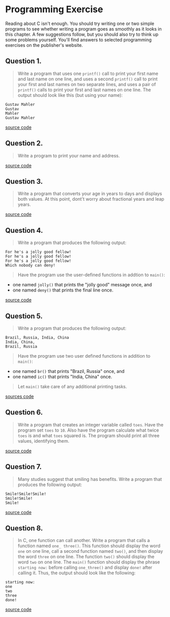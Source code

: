 # Programming Exercise
Reading about C isn't enough. You should try writing one or two simple programs
to see whether writing a program goes as smoothly as it looks in this chapter.
A few suggestions follow, but you should also try to think up some problems yourself.
You'll find answers to selected programming exercises on the publisher's website.

## Question 1.
> Write a program that uses one `printf()` call to print your first name and last name on one line,
and uses a second `printf()` call to print your first and last names on two separate lines,
and uses a pair of `printf()` calls to print your first and last names on one line.
The output should look like this (but using your name):
```terminal
Gustav Mahler
Gustav
Mahler
Gustav Mahler
```

[source code](ex1.c)

## Question 2.
> Write a program to print your name and address.

[source code](ex2.c)

## Question 3.
> Write a program that converts your age in years to days and displays both values.
At this point, dont't worry about fractional years and leap years.

[source code](ex3.c)

## Question 4.
> Write a program that produces the following output:
```terminal
For he's a jolly good fellow!
For he's a jolly good fellow!
For he's a jolly good fellow!
Which nobody can deny!
```
> Have the program use the user-defined functions in addtion to `main()`:
- one named `jolly()` that prints the "jolly good" message once, and
- one named `deny()` that prints the final line once.

[source code](ex4.c)

## Question 5.
> Write a program that produces the following output:
```terminal
Brazil, Russia, India, China
India, China,
Brazil, Russia
```
> Have the program use two user defined functions in addition to `main()`:
- one named `br()` that prints "Brazil, Russia" once, and
- one named `ic()` that prints "India, China" once.
> Let `main()` take care of any additional printing tasks.

[sources code](ex5.c)

## Question 6.
> Write a program that creates an integer variable called `toes`.
Have the program set `toes` to `10`.
Also have the program calculate what twice `toes` is and what `toes` squared is.
The program should print all three values, identifying them.

[source code](ex6.c)

## Question 7.
> Many studies suggest that smiling has benefits. Write a program that produces the 
following output:
```terminal
Smile!Smile!Smile!
Smile!Smile!
Smile!
```

[source code](ex7.c)

## Question 8.
> In C, one function can call another. Write a program that calls a function named `one_
three()`. This function should display the word `one` on one line, call a second function 
named `two()`, and then display the word `three` on one line. The function `two()` should 
display the word `two` on one line. The `main()` function should display the phrase 
`starting now:` before calling `one_three()` and display `done!` after calling it. Thus, the 
output should look like the following:
```terminal
starting now:
one
two
three
done!
```

[source code](ex8.c)
